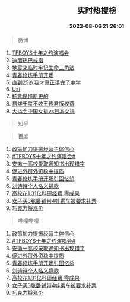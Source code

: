 <div align="center"><h2>实时热搜榜</h2><h4>2023-08-06 21:26:01</h4></div>

> 微博  

1. [TFBOYS十年之约演唱会](https://s.weibo.com/weibo?q=%23TFBOYS%E5%8D%81%E5%B9%B4%E4%B9%8B%E7%BA%A6%E6%BC%94%E5%94%B1%E4%BC%9A%23&t=31&band_rank=1&Refer=top)<br />
2. [迪丽热巴戒指](https://s.weibo.com/weibo?q=%23%E8%BF%AA%E4%B8%BD%E7%83%AD%E5%B7%B4%E6%88%92%E6%8C%87%23&t=31&band_rank=2&Refer=top)<br />
3. [地震来临时牢记生命三角法](https://s.weibo.com/weibo?q=%23%E5%9C%B0%E9%9C%87%E6%9D%A5%E4%B8%B4%E6%97%B6%E7%89%A2%E8%AE%B0%E7%94%9F%E5%91%BD%E4%B8%89%E8%A7%92%E6%B3%95%23&t=31&band_rank=3&Refer=top)<br />
4. [青春修炼手册开场](https://s.weibo.com/weibo?q=%23%E9%9D%92%E6%98%A5%E4%BF%AE%E7%82%BC%E6%89%8B%E5%86%8C%E5%BC%80%E5%9C%BA%23&t=31&band_rank=4&Refer=top)<br />
5. [直到25岁我才真正读完了中学](https://s.weibo.com/weibo?q=%23%E7%9B%B4%E5%88%B025%E5%B2%81%E6%88%91%E6%89%8D%E7%9C%9F%E6%AD%A3%E8%AF%BB%E5%AE%8C%E4%BA%86%E4%B8%AD%E5%AD%A6%23&t=31&band_rank=5&Refer=top)<br />
6. [Uzi](https://s.weibo.com/weibo?q=Uzi&t=31&band_rank=6&Refer=top)<br />
7. [杨紫是懂断更的](https://s.weibo.com/weibo?q=%23%E6%9D%A8%E7%B4%AB%E6%98%AF%E6%87%82%E6%96%AD%E6%9B%B4%E7%9A%84%23&t=31&band_rank=7&Refer=top)<br />
8. [易烊千玺不收王传君版权费](https://s.weibo.com/weibo?q=%23%E6%98%93%E7%83%8A%E5%8D%83%E7%8E%BA%E4%B8%8D%E6%94%B6%E7%8E%8B%E4%BC%A0%E5%90%9B%E7%89%88%E6%9D%83%E8%B4%B9%23&t=31&band_rank=8&Refer=top)<br />
9. [大运会中国女排vs日本女排](https://s.weibo.com/weibo?q=%23%E5%A4%A7%E8%BF%90%E4%BC%9A%E4%B8%AD%E5%9B%BD%E5%A5%B3%E6%8E%92vs%E6%97%A5%E6%9C%AC%E5%A5%B3%E6%8E%92%23&t=31&band_rank=9&Refer=top)<br />

> 知乎  


> 百度  

1. [政策加力提振经营主体信心](https://www.baidu.com/s?wd=%E6%94%BF%E7%AD%96%E5%8A%A0%E5%8A%9B%E6%8F%90%E6%8C%AF%E7%BB%8F%E8%90%A5%E4%B8%BB%E4%BD%93%E4%BF%A1%E5%BF%83&sa=fyb_news&rsv_dl=fyb_news)<br />
2. [#TFBOYS十年之约演唱会#](https://www.baidu.com/s?wd=%23TFBOYS%E5%8D%81%E5%B9%B4%E4%B9%8B%E7%BA%A6%E6%BC%94%E5%94%B1%E4%BC%9A%23&sa=fyb_news&rsv_dl=fyb_news)<br />
3. [安徽一高校录取通知书出现错字](https://www.baidu.com/s?wd=%E5%AE%89%E5%BE%BD%E4%B8%80%E9%AB%98%E6%A0%A1%E5%BD%95%E5%8F%96%E9%80%9A%E7%9F%A5%E4%B9%A6%E5%87%BA%E7%8E%B0%E9%94%99%E5%AD%97&sa=fyb_news&rsv_dl=fyb_news)<br />
4. [促进外贸外资稳中提质](https://www.baidu.com/s?wd=%E4%BF%83%E8%BF%9B%E5%A4%96%E8%B4%B8%E5%A4%96%E8%B5%84%E7%A8%B3%E4%B8%AD%E6%8F%90%E8%B4%A8&sa=fyb_news&rsv_dl=fyb_news)<br />
5. [青春修炼手册开场引回忆杀](https://www.baidu.com/s?wd=%E9%9D%92%E6%98%A5%E4%BF%AE%E7%82%BC%E6%89%8B%E5%86%8C%E5%BC%80%E5%9C%BA%E5%BC%95%E5%9B%9E%E5%BF%86%E6%9D%80&sa=fyb_news&rsv_dl=fyb_news)<br />
6. [刘诗诗个人名义捐款](https://www.baidu.com/s?wd=%E5%88%98%E8%AF%97%E8%AF%97%E4%B8%AA%E4%BA%BA%E5%90%8D%E4%B9%89%E6%8D%90%E6%AC%BE&sa=fyb_news&rsv_dl=fyb_news)<br />
7. [高校花1.31亿科研经费 零成果](https://www.baidu.com/s?wd=%E9%AB%98%E6%A0%A1%E8%8A%B11.31%E4%BA%BF%E7%A7%91%E7%A0%94%E7%BB%8F%E8%B4%B9+%E9%9B%B6%E6%88%90%E6%9E%9C&sa=fyb_news&rsv_dl=fyb_news)<br />
8. [女子买3张卧铺带4娃乘车被要求补票](https://www.baidu.com/s?wd=%E5%A5%B3%E5%AD%90%E4%B9%B03%E5%BC%A0%E5%8D%A7%E9%93%BA%E5%B8%A64%E5%A8%83%E4%B9%98%E8%BD%A6%E8%A2%AB%E8%A6%81%E6%B1%82%E8%A1%A5%E7%A5%A8&sa=fyb_news&rsv_dl=fyb_news)<br />
9. [巧克力将涨价](https://www.baidu.com/s?wd=%E5%B7%A7%E5%85%8B%E5%8A%9B%E5%B0%86%E6%B6%A8%E4%BB%B7&sa=fyb_news&rsv_dl=fyb_news)<br />

> 哔哩哔哩  

1. [政策加力提振经营主体信心](https://www.baidu.com/s?wd=%E6%94%BF%E7%AD%96%E5%8A%A0%E5%8A%9B%E6%8F%90%E6%8C%AF%E7%BB%8F%E8%90%A5%E4%B8%BB%E4%BD%93%E4%BF%A1%E5%BF%83&sa=fyb_news&rsv_dl=fyb_news)<br />
2. [#TFBOYS十年之约演唱会#](https://www.baidu.com/s?wd=%23TFBOYS%E5%8D%81%E5%B9%B4%E4%B9%8B%E7%BA%A6%E6%BC%94%E5%94%B1%E4%BC%9A%23&sa=fyb_news&rsv_dl=fyb_news)<br />
3. [安徽一高校录取通知书出现错字](https://www.baidu.com/s?wd=%E5%AE%89%E5%BE%BD%E4%B8%80%E9%AB%98%E6%A0%A1%E5%BD%95%E5%8F%96%E9%80%9A%E7%9F%A5%E4%B9%A6%E5%87%BA%E7%8E%B0%E9%94%99%E5%AD%97&sa=fyb_news&rsv_dl=fyb_news)<br />
4. [促进外贸外资稳中提质](https://www.baidu.com/s?wd=%E4%BF%83%E8%BF%9B%E5%A4%96%E8%B4%B8%E5%A4%96%E8%B5%84%E7%A8%B3%E4%B8%AD%E6%8F%90%E8%B4%A8&sa=fyb_news&rsv_dl=fyb_news)<br />
5. [青春修炼手册开场引回忆杀](https://www.baidu.com/s?wd=%E9%9D%92%E6%98%A5%E4%BF%AE%E7%82%BC%E6%89%8B%E5%86%8C%E5%BC%80%E5%9C%BA%E5%BC%95%E5%9B%9E%E5%BF%86%E6%9D%80&sa=fyb_news&rsv_dl=fyb_news)<br />
6. [刘诗诗个人名义捐款](https://www.baidu.com/s?wd=%E5%88%98%E8%AF%97%E8%AF%97%E4%B8%AA%E4%BA%BA%E5%90%8D%E4%B9%89%E6%8D%90%E6%AC%BE&sa=fyb_news&rsv_dl=fyb_news)<br />
7. [高校花1.31亿科研经费 零成果](https://www.baidu.com/s?wd=%E9%AB%98%E6%A0%A1%E8%8A%B11.31%E4%BA%BF%E7%A7%91%E7%A0%94%E7%BB%8F%E8%B4%B9+%E9%9B%B6%E6%88%90%E6%9E%9C&sa=fyb_news&rsv_dl=fyb_news)<br />
8. [女子买3张卧铺带4娃乘车被要求补票](https://www.baidu.com/s?wd=%E5%A5%B3%E5%AD%90%E4%B9%B03%E5%BC%A0%E5%8D%A7%E9%93%BA%E5%B8%A64%E5%A8%83%E4%B9%98%E8%BD%A6%E8%A2%AB%E8%A6%81%E6%B1%82%E8%A1%A5%E7%A5%A8&sa=fyb_news&rsv_dl=fyb_news)<br />
9. [巧克力将涨价](https://www.baidu.com/s?wd=%E5%B7%A7%E5%85%8B%E5%8A%9B%E5%B0%86%E6%B6%A8%E4%BB%B7&sa=fyb_news&rsv_dl=fyb_news)<br />
